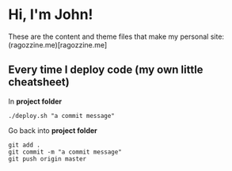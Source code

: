 # Hi, I'm John!

These are the content and theme files that make my personal site: (ragozzine.me)[ragozzine.me]

## Every time I deploy code (my own little cheatsheet)

In **project folder**

`./deploy.sh "a commit message"`

Go back into **project folder**
```
git add .
git commit -m "a commit message"
git push origin master
```
